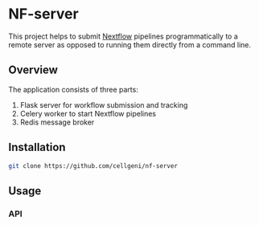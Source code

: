 # NF-server

This project helps to submit [Nextflow](https://nextflow.io) pipelines programmatically to a remote server 
as opposed to running them directly from a command line. 

## Overview

The application consists of three parts:
1. Flask server for workflow submission and tracking
2. Celery worker to start Nextflow pipelines
3. Redis message broker

## Installation


```bash
git clone https://github.com/cellgeni/nf-server
```

## Usage


### API